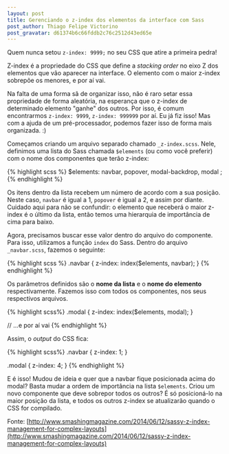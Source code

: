 ```yaml
---
layout: post
title: Gerenciando o z-index dos elementos da interface com Sass
post_author: Thiago Felipe Victorino
post_gravatar: d61374b6c66fddb2c76c2512d43ed65e
---
```


Quem nunca setou `z-index: 9999;` no seu CSS que atire a primeira pedra! 

Z-index é a propriedade do CSS que define a *stacking order* no eixo Z dos elementos que vão aparecer na interface. O elemento com o maior z-index sobrepõe os menores, e por aí vai.

Na falta de uma forma sã de organizar isso, não é raro setar essa propriedade de forma aleatória, na esperança que o z-index de determinado elemento "ganhe" dos outros. Por isso, é comum encontrarmos `z-index: 9999`, `z-index: 999999` por aí. Eu já fiz isso! Mas com a ajuda de um pré-processador, podemos fazer isso de forma mais organizada. :)

Começamos criando um arquivo separado chamado `_z-index.scss`. Nele, definimos uma lista do Sass chamada `$elements` (ou como você preferir) com o nome dos componentes que terão z-index:

{% highlight scss %}
$elements:
  navbar,
  popover,
  modal-backdrop,
  modal
;
{% endhighlight %}

Os itens dentro da lista recebem um número de acordo com a sua posição. Neste caso, `navbar` é igual a 1, `popover` é igual a 2, e assim por diante. Cuidado aqui para não se confundir: o elemento que receberá o maior z-index é o último da lista, então temos uma hierarquia de importância de cima para baixo.

Agora, precisamos buscar esse valor dentro do arquivo do componente. Para isso, utilizamos a função `index` do Sass. Dentro do arquivo `_navbar.scss`, fazemos o seguinte:

{% highlight scss %}
.navbar {
  z-index: index($elements, navbar);
}
{% endhighlight %}

Os parâmetros definidos são o **nome da lista** e o **nome do elemento** respectivamente. Fazemos isso com todos os componentes, nos seus respectivos arquivos.

{% highlight scss%}
.modal {
  z-index: index($elements, modal);
}

// ...e por aí vai
{% endhighlight %}

Assim, o *output* do CSS fica: 

{% highlight scss%}
.navbar {
  z-index: 1;
}

.modal {
  z-index: 4;
}
{% endhighlight %}

E é isso! Mudou de ideia e quer que a navbar fique posicionada acima do modal? Basta mudar a ordem de importância na lista `$elements`. Criou um novo componente que deve sobrepor todos os outros? É só posicioná-lo na maior posição da lista, e todos os outros z-index se atualizarão quando o CSS for compilado.


Fonte: [http://www.smashingmagazine.com/2014/06/12/sassy-z-index-management-for-complex-layouts](http://www.smashingmagazine.com/2014/06/12/sassy-z-index-management-for-complex-layouts)

